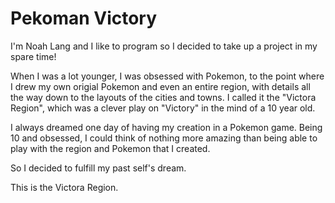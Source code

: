 # Pekoman Victory
 
I'm Noah Lang and I like to program so I decided to take up a project in my spare time!

When I was a lot younger, I was obsessed with Pokemon, to the point where I drew my own origial Pokemon and even an entire region, with details all the way down to the layouts of the cities and towns. I called it the "Victora Region", which was a clever play on "Victory" in the mind of a 10 year old.

I always dreamed one day of having my creation in a Pokemon game. Being 10 and obsessed, I could think of nothing more amazing than being able to play with the region and Pokemon that I created.

So I decided to fulfill my past self's dream.

This is the Victora Region.
